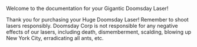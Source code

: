 Welcome to the documentation for your Gigantic Doomsday Laser!

Thank you for purchasing your Huge Doomsday Laser! Remember to shoot lasers responsibly. Doomsday Corp is not responsible for any negative effects of our lasers, including death, dismemberment, scalding, blowing up New York City, erradicating all ants, etc.
